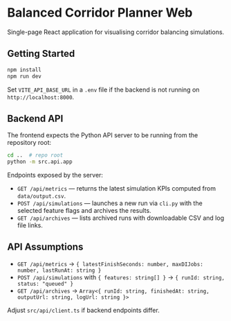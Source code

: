 # Balanced Corridor Planner Web

Single-page React application for visualising corridor balancing simulations.

## Getting Started

```bash
npm install
npm run dev
```

Set `VITE_API_BASE_URL` in a `.env` file if the backend is not running on `http://localhost:8000`.

## Backend API

The frontend expects the Python API server to be running from the repository root:

```bash
cd ..  # repo root
python -m src.api.app
```

Endpoints exposed by the server:

- `GET /api/metrics` — returns the latest simulation KPIs computed from `data/output.csv`.
- `POST /api/simulations` — launches a new run via `cli.py` with the selected feature flags and archives the results.
- `GET /api/archives` — lists archived runs with downloadable CSV and log file links.

## API Assumptions

- `GET /api/metrics` → `{ latestFinishSeconds: number, maxDIJobs: number, lastRunAt: string }`
- `POST /api/simulations` with `{ features: string[] }` → `{ runId: string, status: "queued" }`
- `GET /api/archives` → `Array<{ runId: string, finishedAt: string, outputUrl: string, logUrl: string }>`

Adjust `src/api/client.ts` if backend endpoints differ.
